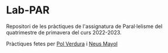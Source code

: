 # Lab-PAR
Repositori de les pràctiques de l'assignatura de Paral·lelisme del quatrimestre de primavera del curs 2022-2023.

Pràctiques fetes per [Pol Verdura](https://github.com/pverdura) i [Neus Mayol](https://github.com/nmayol)
